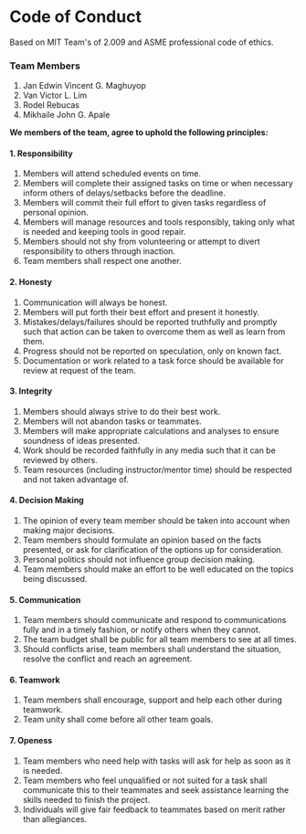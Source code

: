 # Code of Conduct
Based on MIT Team's of 2.009 and ASME professional code of ethics.


### Team Members
1. Jan Edwin Vincent G. Maghuyop
2. Van Victor L. Lim
3. Rodel Rebucas
4. Mikhaile John G. Apale

**We members of the team, agree to uphold the following principles:**


#### 1. Responsibility
1. Members will attend scheduled events on time.
2. Members will complete their assigned tasks on time or when necessary inform others of delays/setbacks before the deadline.
3. Members will commit their full effort to given tasks regardless of personal opinion.
4. Members will manage resources and tools responsibly, taking only what is needed and keeping tools in good repair.
5. Members should not shy from volunteering or attempt to divert responsibility to others through inaction.
6. Team members shall respect one another.


#### 2. Honesty
1. Communication will always be honest.
2. Members will put forth their best effort and present it honestly.
3. Mistakes/delays/failures should be reported truthfully and promptly such that action can be taken to overcome them as well as learn from them.
4. Progress should not be reported on speculation, only on known fact.
5. Documentation or work related to a task force should be available for review at request of the team.


#### 3. Integrity
1. Members should always strive to do their best work.
2. Members will not abandon tasks or teammates.
3. Members will make appropriate calculations and analyses to ensure soundness of ideas presented.
4. Work should be recorded faithfully in any media such that it can be reviewed by others.
5. Team resources (including instructor/mentor time) should be respected and not taken advantage of.


#### 4. Decision Making
1. The opinion of every team member should be taken into account when making major decisions.
2. Team members should formulate an opinion based on the facts presented, or ask for clarification of the options up for consideration.
3. Personal politics should not influence group decision making.
4. Team members should make an effort to be well educated on the topics being discussed.


#### 5. Communication
1. Team members should communicate and respond to communications fully and in a timely fashion, or notify others when they cannot.
2. The team budget shall be public for all team members to see at all times.
3. Should conflicts arise, team members shall understand the situation, resolve the conflict and reach an agreement.


#### 6. Teamwork
1. Team members shall encourage, support and help each other during teamwork.
2. Team unity shall come before all other team goals.


#### 7. Openess
1. Team members who need help with tasks will ask for help as soon as it is needed.
2. Team members who feel unqualified or not suited for a task shall communicate this to their teammates and seek assistance learning the skills needed to finish the project.
3. Individuals will give fair feedback to teammates based on merit rather than allegiances.

